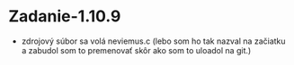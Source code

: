 # Zadanie-1.10.9

- zdrojový súbor sa volá neviemus.c (lebo som ho tak nazval na začiatku a zabudol som to premenovať skôr ako som to uloadol na git.)
